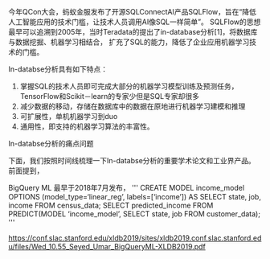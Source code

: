 今年QCon大会，蚂蚁金服发布了开源SQLConnectAI产品SQLFlow，旨在“降低人工智能应用的技术门槛，让技术人员调用AI像SQL一样简单”。
SQLFlow的思想最早可以追溯到2005年，当时Teradata的提出了in-database分析[1]，将数据库与数据挖掘、机器学习相结合，
扩充了SQL的能力，降低了企业应用机器学习技术的门槛。

In-databse分析具有如下特点：
1. 掌握SQL的技术人员即可完成大部分的机器学习模型训练及预测任务，TensorFlow和Scikit－learn的专家少但是SQL专家却很多
2. 减少数据的移动，存储在数据库中的数据在原地进行机器学习建模和推理
3. 可扩展性，单机机器学习到duo
4. 通用性，即支持的机器学习算法的丰富性。


In-databse分析的痛点问题

下面，我们按照时间线梳理一下In-databse分析的重要学术论文和工业界产品。
前面提到，

BigQuery ML 最早于2018年7月发布，
'''
CREATE MODEL income_model
 OPTIONS (model_type=‘linear_reg’, labels=[‘income’])
 AS SELECT state, job, income FROM census_data;
SELECT predicted_income FROM PREDICT(MODEL ‘income_model’,
 SELECT state, job FROM customer_data);
'''




https://conf.slac.stanford.edu/xldb2019/sites/xldb2019.conf.slac.stanford.edu/files/Wed_10.55_Seyed_Umar_BigQueryML-XLDB2019.pdf
